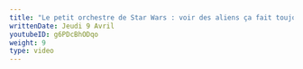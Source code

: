 ```yaml
---
title: "Le petit orchestre de Star Wars : voir des aliens ça fait toujours du bien !"
writtenDate: Jeudi 9 Avril
youtubeID: g6PDcBhODqo
weight: 9
type: video
---
```


